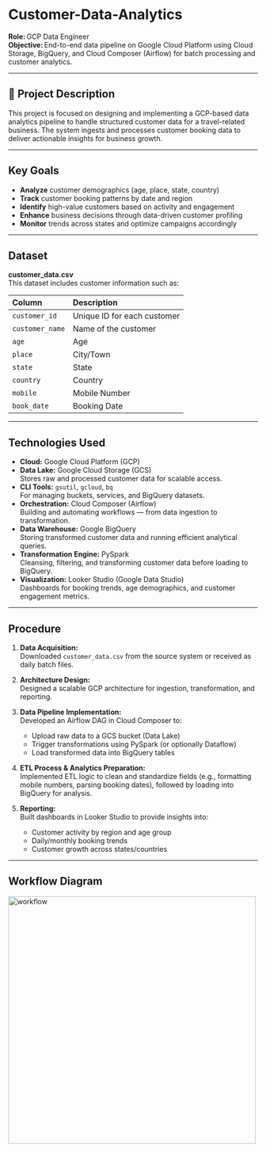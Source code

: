 # **Customer-Data-Analytics**

**Role:** GCP Data Engineer  
**Objective:** End-to-end data pipeline on Google Cloud Platform using Cloud Storage, BigQuery, and Cloud Composer (Airflow) for batch processing and customer analytics.

---

## 📝 **Project Description**

This project is focused on designing and implementing a GCP-based data analytics pipeline to handle structured customer data for a travel-related business. The system ingests and processes customer booking data to deliver actionable insights for business growth.

---

## **Key Goals**

- **Analyze** customer demographics (age, place, state, country)
- **Track** customer booking patterns by date and region
- **Identify** high-value customers based on activity and engagement
- **Enhance** business decisions through data-driven customer profiling
- **Monitor** trends across states and optimize campaigns accordingly

---

## **Dataset**

**customer_data.csv**  
This dataset includes customer information such as:

| Column         | Description                  |
|:---------------|:----------------------------|
| `customer_id`  | Unique ID for each customer |
| `customer_name`| Name of the customer        |
| `age`          | Age                         |
| `place`        | City/Town                   |
| `state`        | State                       |
| `country`      | Country                     |
| `mobile`       | Mobile Number               |
| `book_date`    | Booking Date                |

---

## **Technologies Used**

- **Cloud:** Google Cloud Platform (GCP)
- **Data Lake:** Google Cloud Storage (GCS)  
  Stores raw and processed customer data for scalable access.
- **CLI Tools:** `gsutil`, `gcloud`, `bq`  
  For managing buckets, services, and BigQuery datasets.
- **Orchestration:** Cloud Composer (Airflow)  
  Building and automating workflows — from data ingestion to transformation.
- **Data Warehouse:** Google BigQuery  
  Storing transformed customer data and running efficient analytical queries.
- **Transformation Engine:** PySpark  
  Cleansing, filtering, and transforming customer data before loading to BigQuery.
- **Visualization:** Looker Studio (Google Data Studio)  
  Dashboards for booking trends, age demographics, and customer engagement metrics.

---

## **Procedure**

1. **Data Acquisition:**  
   Downloaded `customer_data.csv` from the source system or received as daily batch files.

2. **Architecture Design:**  
   Designed a scalable GCP architecture for ingestion, transformation, and reporting.

3. **Data Pipeline Implementation:**  
   Developed an Airflow DAG in Cloud Composer to:
   - Upload raw data to a GCS bucket (Data Lake)
   - Trigger transformations using PySpark (or optionally Dataflow)
   - Load transformed data into BigQuery tables

4. **ETL Process & Analytics Preparation:**  
   Implemented ETL logic to clean and standardize fields (e.g., formatting mobile numbers, parsing booking dates), followed by loading into BigQuery for analysis.

5. **Reporting:**  
   Built dashboards in Looker Studio to provide insights into:
   - Customer activity by region and age group
   - Daily/monthly booking trends
   - Customer growth across states/countries

---

## **Workflow Diagram**

<img width="500" alt="workflow" src="" />

